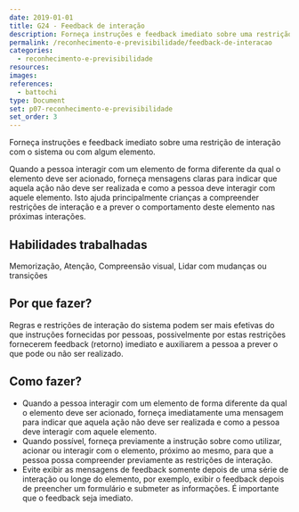 ```yaml
---
date: 2019-01-01
title: G24 - Feedback de interação
description: Forneça instruções e feedback imediato sobre uma restrição de interação com o sistema ou com algum elemento.
permalink: /reconhecimento-e-previsibilidade/feedback-de-interacao
categories:
  - reconhecimento-e-previsibilidade
resources:
images:
references:
  - battochi
type: Document
set: p07-reconhecimento-e-previsibilidade
set_order: 3
---
```


Forneça instruções e feedback imediato sobre uma restrição de interação com o sistema ou com algum elemento.

Quando a pessoa interagir com um elemento de forma diferente da qual o elemento deve ser acionado, forneça mensagens claras para indicar que aquela ação não deve ser realizada e como a pessoa deve interagir com aquele elemento. Isto ajuda principalmente crianças a compreender restrições de interação e a prever o comportamento deste elemento nas próximas interações.

## Habilidades trabalhadas

Memorização, Atenção, Compreensão visual, Lidar com mudanças ou transições

## Por que fazer?

Regras e restrições de interação do sistema podem ser mais efetivas do que instruções fornecidas por pessoas, possivelmente por estas restrições fornecerem feedback (retorno) imediato e auxiliarem a pessoa a prever o que pode ou não ser realizado.

## Como fazer?

- Quando a pessoa interagir com um elemento de forma diferente da qual o elemento deve ser acionado, forneça imediatamente uma mensagem para indicar que aquela ação não deve ser realizada e como a pessoa deve interagir com aquele elemento.
- Quando possível, forneça previamente a instrução sobre como utilizar, acionar ou interagir com o elemento, próximo ao mesmo, para que a pessoa possa compreender previamente as restrições de interação.
- Evite exibir as mensagens de feedback somente depois de uma série de interação ou longe do elemento, por exemplo, exibir o feedback depois de preencher um formulário e submeter as informações. É importante que o feedback seja imediato.
